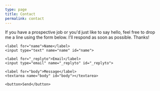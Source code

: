 ```yaml
---
type: page
title: Contact
permalink: contact
---
```


If you have a prospective job or you'd just like to say hello, feel free to drop me a line using the form below. I'll respond as soon as possible. Thanks!

<form action="//formspree.io/andrew.b.suzuki@gmail.com" method="POST">
    <input type="hidden" name="_next" value="//andrewsuzuki.com/thanks" />
    <input type="text" name="_gotcha" style="display:none" />

    <label for="name">Name</label>
    <input type="text" name="name" id="name">

    <label for="_replyto">Email</label>
    <input type="email" name="_replyto" id="_replyto">

    <label for="body">Message</label>
    <textarea name="body" id="body"></textarea>

    <button>Send</button>
</form>
